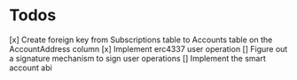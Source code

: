 # Todos

[x] Create foreign key from Subscriptions table to Accounts table on the AccountAddress column
[x] Implement erc4337 user operation
[] Figure out a signature mechanism to sign user operations 
[] Implement the smart account abi
